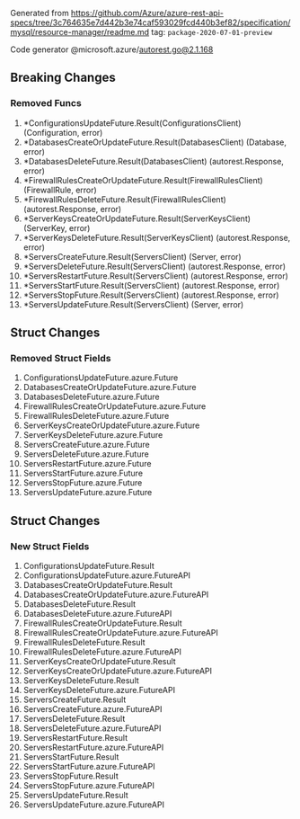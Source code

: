 Generated from https://github.com/Azure/azure-rest-api-specs/tree/3c764635e7d442b3e74caf593029fcd440b3ef82/specification/mysql/resource-manager/readme.md tag: `package-2020-07-01-preview`

Code generator @microsoft.azure/autorest.go@2.1.168

## Breaking Changes

### Removed Funcs

1. *ConfigurationsUpdateFuture.Result(ConfigurationsClient) (Configuration, error)
1. *DatabasesCreateOrUpdateFuture.Result(DatabasesClient) (Database, error)
1. *DatabasesDeleteFuture.Result(DatabasesClient) (autorest.Response, error)
1. *FirewallRulesCreateOrUpdateFuture.Result(FirewallRulesClient) (FirewallRule, error)
1. *FirewallRulesDeleteFuture.Result(FirewallRulesClient) (autorest.Response, error)
1. *ServerKeysCreateOrUpdateFuture.Result(ServerKeysClient) (ServerKey, error)
1. *ServerKeysDeleteFuture.Result(ServerKeysClient) (autorest.Response, error)
1. *ServersCreateFuture.Result(ServersClient) (Server, error)
1. *ServersDeleteFuture.Result(ServersClient) (autorest.Response, error)
1. *ServersRestartFuture.Result(ServersClient) (autorest.Response, error)
1. *ServersStartFuture.Result(ServersClient) (autorest.Response, error)
1. *ServersStopFuture.Result(ServersClient) (autorest.Response, error)
1. *ServersUpdateFuture.Result(ServersClient) (Server, error)

## Struct Changes

### Removed Struct Fields

1. ConfigurationsUpdateFuture.azure.Future
1. DatabasesCreateOrUpdateFuture.azure.Future
1. DatabasesDeleteFuture.azure.Future
1. FirewallRulesCreateOrUpdateFuture.azure.Future
1. FirewallRulesDeleteFuture.azure.Future
1. ServerKeysCreateOrUpdateFuture.azure.Future
1. ServerKeysDeleteFuture.azure.Future
1. ServersCreateFuture.azure.Future
1. ServersDeleteFuture.azure.Future
1. ServersRestartFuture.azure.Future
1. ServersStartFuture.azure.Future
1. ServersStopFuture.azure.Future
1. ServersUpdateFuture.azure.Future

## Struct Changes

### New Struct Fields

1. ConfigurationsUpdateFuture.Result
1. ConfigurationsUpdateFuture.azure.FutureAPI
1. DatabasesCreateOrUpdateFuture.Result
1. DatabasesCreateOrUpdateFuture.azure.FutureAPI
1. DatabasesDeleteFuture.Result
1. DatabasesDeleteFuture.azure.FutureAPI
1. FirewallRulesCreateOrUpdateFuture.Result
1. FirewallRulesCreateOrUpdateFuture.azure.FutureAPI
1. FirewallRulesDeleteFuture.Result
1. FirewallRulesDeleteFuture.azure.FutureAPI
1. ServerKeysCreateOrUpdateFuture.Result
1. ServerKeysCreateOrUpdateFuture.azure.FutureAPI
1. ServerKeysDeleteFuture.Result
1. ServerKeysDeleteFuture.azure.FutureAPI
1. ServersCreateFuture.Result
1. ServersCreateFuture.azure.FutureAPI
1. ServersDeleteFuture.Result
1. ServersDeleteFuture.azure.FutureAPI
1. ServersRestartFuture.Result
1. ServersRestartFuture.azure.FutureAPI
1. ServersStartFuture.Result
1. ServersStartFuture.azure.FutureAPI
1. ServersStopFuture.Result
1. ServersStopFuture.azure.FutureAPI
1. ServersUpdateFuture.Result
1. ServersUpdateFuture.azure.FutureAPI
